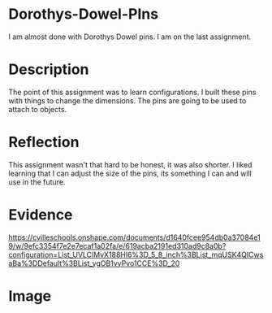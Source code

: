 # Dorothys-Dowel-PIns

I am almost done with Dorothys Dowel pins. I am on the last assignment. 

# Description

The point of this assignment was to learn configurations. I built these pins with things to change the dimensions. The pins are going to be used to attach to objects. 

# Reflection

This assignment wasn't that hard to be honest, it was also shorter. I liked learning that I can adjust the size of the pins, its something I can and will use in the future.

# Evidence

https://cvilleschools.onshape.com/documents/d1640fcee954db0a37084e19/w/9efc3354f7e2e7ecaf1a02fa/e/619acba2191ed310ad9c8a0b?configuration=List_UVLClMvX188Hl6%3D_5_8_inch%3BList_mqUSK4QICwsaBa%3DDefault%3BList_ygOB1vyPvo1CCE%3D_20 

# Image

